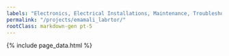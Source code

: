 ```yaml
---
labels: "Electronics, Electrical Installations, Maintenance, Troubleshooting"
permalink: "/projects/emamali_labrtor/"
rootClass: markdown-gen pt-5   
---
```


{% include page_data.html %}